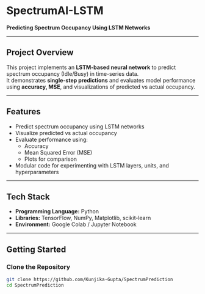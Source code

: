 # SpectrumAI-LSTM

**Predicting Spectrum Occupancy Using LSTM Networks**

---

## Project Overview

This project implements an **LSTM-based neural network** to predict spectrum occupancy (Idle/Busy) in time-series data.  
It demonstrates **single-step predictions** and evaluates model performance using **accuracy, MSE**, and visualizations of predicted vs actual occupancy.

---

## Features

- Predict spectrum occupancy using LSTM networks  
- Visualize predicted vs actual occupancy  
- Evaluate performance using:
  - Accuracy
  - Mean Squared Error (MSE)
  - Plots for comparison  
- Modular code for experimenting with LSTM layers, units, and hyperparameters  

---

## Tech Stack

- **Programming Language:** Python  
- **Libraries:** TensorFlow, NumPy, Matplotlib, scikit-learn  
- **Environment:** Google Colab / Jupyter Notebook  

---

## Getting Started

### Clone the Repository
```bash
git clone https://github.com/Kunjika-Gupta/SpectrumPrediction
cd SpectrumPrediction
